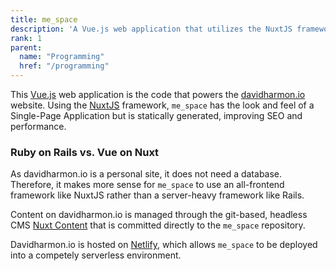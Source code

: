 ```yaml
---
title: me_space
description: 'A Vue.js web application that utilizes the NuxtJS framework.'
rank: 1
parent:
  name: "Programming"
  href: "/programming"
---
```


This [Vue.js](https://vuejs.org/) web application is the code that powers the [davidharmon.io](https://www.davidharmon.io) website. Using the [NuxtJS](https://nuxtjs.org/) framework, `me_space` has the look and feel of a Single-Page Application but is statically generated, improving SEO and performance.

### Ruby on Rails vs. Vue on Nuxt

As davidharmon.io is a personal site, it does not need a database. Therefore, it makes more sense for `me_space` to use an all-frontend framework like NuxtJS rather than a server-heavy framework like Rails.

Content on davidharmon.io is managed through the git-based, headless CMS [Nuxt Content](https://content.nuxtjs.org/) that is committed directly to the `me_space` repository.

Davidharmon.io is hosted on [Netlify](https://www.netlify.com/), which allows `me_space` to be deployed into a competely serverless environment.
